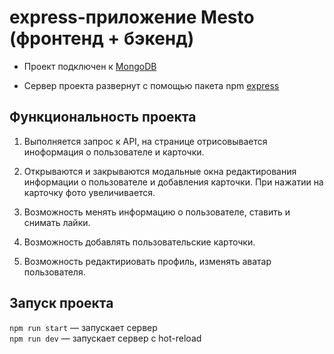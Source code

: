 # express-приложение Mesto (фронтенд + бэкенд)

* Проект подключен к [MongoDB](https://www.mongodb.com/cloud/atlas)

* Сервер проекта развернут с помощью пакета npm [express](https://www.npmjs.com/package/express)

## Функциональность проекта

1. Выполняется запрос к API, на странице отрисовывается иноформация о пользователе и карточки.

2. Открываются и закрываются модальные окна редактирования информации о пользователе и добавления карточки. При нажатии на карточку фото увеличивается.

3. Возможность менять информацию о пользователе, ставить и снимать лайки.

4. Возможность добавлять пользовательские карточки.

5. Возможность редактириовать профиль, изменять аватар пользователя.


## Запуск проекта

`npm run start` — запускает сервер   
`npm run dev` — запускает сервер с hot-reload
